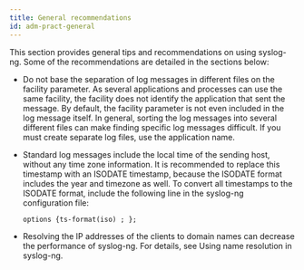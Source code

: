 ```yaml
---
title: General recommendations
id: adm-pract-general
---
```


This section provides general tips and recommendations on using
syslog-ng. Some of the recommendations are detailed in the sections
below:

- Do not base the separation of log messages in different files on the
    facility parameter. As several applications and processes can use
    the same facility, the facility does not identify the application
    that sent the message. By default, the facility parameter is not
    even included in the log message itself. In general, sorting the log
    messages into several different files can make finding specific log
    messages difficult. If you must create separate log files, use the
    application name.

- Standard log messages include the local time of the sending host,
    without any time zone information. It is recommended to replace this
    timestamp with an ISODATE timestamp, because the ISODATE format
    includes the year and timezone as well. To convert all timestamps to
    the ISODATE format, include the following line in the syslog-ng
    configuration file:

    ```config
    options {ts-format(iso) ; };
    ```

- Resolving the IP addresses of the clients to domain names can
    decrease the performance of syslog-ng. For details, see
    Using name resolution in syslog-ng.
